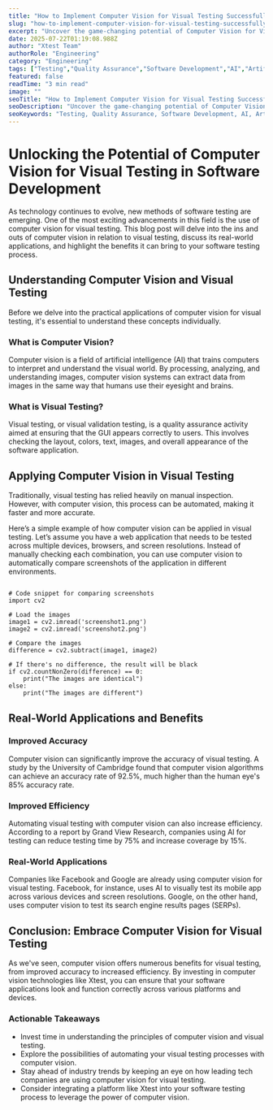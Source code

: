 ```yaml
---
title: "How to Implement Computer Vision for Visual Testing Successfully"
slug: "how-to-implement-computer-vision-for-visual-testing-successfully"
excerpt: "Uncover the game-changing potential of Computer Vision for Visual Testing in our latest blog post. Discover how this cutting-edge technology is revolutionizing QA testing processes, enhancing accuracy, and speeding up product development. Dont miss out on exploring the future of visual testing!"
date: 2025-07-22T01:19:08.988Z
author: "Xtest Team"
authorRole: "Engineering"
category: "Engineering"
tags: ["Testing","Quality Assurance","Software Development","AI","Artificial Intelligence"]
featured: false
readTime: "3 min read"
image: ""
seoTitle: "How to Implement Computer Vision for Visual Testing Successfully"
seoDescription: "Uncover the game-changing potential of Computer Vision for Visual Testing in our latest blog post. Discover how this cutting-edge technology is revolutionizing QA testing processes, enhancing accuracy, and speeding up product development. Dont miss out on exploring the future of visual testing!"
seoKeywords: "Testing, Quality Assurance, Software Development, AI, Artificial Intelligence"
---
```


# Unlocking the Potential of Computer Vision for Visual Testing in Software Development

As technology continues to evolve, new methods of software testing are emerging. One of the most exciting advancements in this field is the use of computer vision for visual testing. This blog post will delve into the ins and outs of computer vision in relation to visual testing, discuss its real-world applications, and highlight the benefits it can bring to your software testing process.

## Understanding Computer Vision and Visual Testing

Before we delve into the practical applications of computer vision for visual testing, it's essential to understand these concepts individually.

### What is Computer Vision?

Computer vision is a field of artificial intelligence (AI) that trains computers to interpret and understand the visual world. By processing, analyzing, and understanding images, computer vision systems can extract data from images in the same way that humans use their eyesight and brains.

### What is Visual Testing?

Visual testing, or visual validation testing, is a quality assurance activity aimed at ensuring that the GUI appears correctly to users. This involves checking the layout, colors, text, images, and overall appearance of the software application.

## Applying Computer Vision in Visual Testing

Traditionally, visual testing has relied heavily on manual inspection. However, with computer vision, this process can be automated, making it faster and more accurate.

Here’s a simple example of how computer vision can be applied in visual testing. Let’s assume you have a web application that needs to be tested across multiple devices, browsers, and screen resolutions. Instead of manually checking each combination, you can use computer vision to automatically compare screenshots of the application in different environments.

```

# Code snippet for comparing screenshots
import cv2

# Load the images
image1 = cv2.imread('screenshot1.png')
image2 = cv2.imread('screenshot2.png')

# Compare the images
difference = cv2.subtract(image1, image2)

# If there's no difference, the result will be black
if cv2.countNonZero(difference) == 0:
    print("The images are identical")
else:
    print("The images are different")
```

## Real-World Applications and Benefits

### Improved Accuracy

Computer vision can significantly improve the accuracy of visual testing. A study by the University of Cambridge found that computer vision algorithms can achieve an accuracy rate of 92.5%, much higher than the human eye's 85% accuracy rate.

### Improved Efficiency

Automating visual testing with computer vision can also increase efficiency. According to a report by Grand View Research, companies using AI for testing can reduce testing time by 75% and increase coverage by 15%.

### Real-World Applications

Companies like Facebook and Google are already using computer vision for visual testing. Facebook, for instance, uses AI to visually test its mobile app across various devices and screen resolutions. Google, on the other hand, uses computer vision to test its search engine results pages (SERPs).

## Conclusion: Embrace Computer Vision for Visual Testing

As we've seen, computer vision offers numerous benefits for visual testing, from improved accuracy to increased efficiency. By investing in computer vision technologies like Xtest, you can ensure that your software applications look and function correctly across various platforms and devices.

### Actionable Takeaways

*   Invest time in understanding the principles of computer vision and visual testing.
*   Explore the possibilities of automating your visual testing processes with computer vision.
*   Stay ahead of industry trends by keeping an eye on how leading tech companies are using computer vision for visual testing.
*   Consider integrating a platform like Xtest into your software testing process to leverage the power of computer vision.